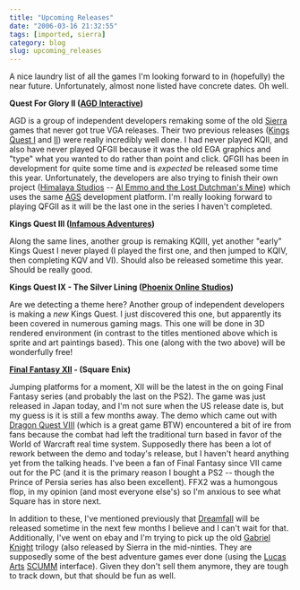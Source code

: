 ```yaml
---
title: "Upcoming Releases"
date: "2006-03-16 21:32:55"
tags: [imported, sierra]
category: blog
slug: upcoming_releases
---
```


A nice laundry list of all the games I'm looking forward to in (hopefully) the near future. Unfortunately, almost none listed have concrete dates. Oh well.

<strong>Quest For Glory II (<a href="https://www.agdinteractive.com">AGD Interactive</a>)</strong>

AGD is a group of independent developers remaking some of the old <a href="https://www.sierra.com">Sierra</a> games that never got true VGA releases. Their two previous releases (<a href="https://www.agdinteractive.com/KQ1.php">Kings Quest I</a> and <a href="https://www.agdinteractive.com/KQ2.php">II</a>) were really incredibly well done. I had never played KQII, and also have never played QFGII because it was the old EGA graphics and "type" what you wanted to do rather than point and click. QFGII has been in development for quite some time and is <em>expected</em> be released some time this year. Unfortunately, the developers are also trying to finish their own project (<a href="http://wwws.himalayastudios.com/">Himalaya Studios</a> -- <a href="http://wwws.himalayastudios.com/wq.htm">Al Emmo and the Lost Dutchman's Mine</a>) which uses the same <a href="https://www.bigbluecup.com/">AGS</a> development platform. I'm really looking forward to playing QFGII as it will be the last one in the series I haven't completed.

<strong>Kings Quest III (<a href="https://www.infamous-adventures.com/">Infamous Adventures</a>)</strong>

Along the same lines, another group is remaking KQIII, yet another "early" Kings Quest I never played (I played the first one, and then jumped to KQIV, then completing KQV and VI). Should also be released sometime this year. Should be really good.

<strong>Kings Quest IX - The Silver Lining (<a href="https://www.kqix.com/home.php">Phoenix Online Studios</a>)</strong>

Are we detecting a theme here? Another group of independent developers is making a <em>new</em> Kings Quest. I just discovered this one, but apparently its been covered in numerous gaming mags. This one will be done in 3D rendered environment (in contrast to the titles mentioned above which is sprite and art paintings based). This one (along with the two above) will be wonderfully free!

<strong><a href="https://www.ffxii.net/">Final Fantasy XII</a> - (Square Enix)</strong>

Jumping platforms for a moment, XII will be the latest in the on going Final Fantasy series (and probably the last on the PS2). The game was just released in Japan today, and I'm not sure when the US release date is, but my guess is it is still a few months away. The demo which came out with <a href="http://www.dqshrine.com/dq/dq8/">Dragon Quest VIII</a> (which is a great game BTW) encountered a bit of ire from fans because the combat had left the traditional turn based in favor of the World of Warcraft real time system. Supposedly there has been a lot of rework between the demo and today's release, but I haven't heard anything yet from the talking heads. I've been a fan of Final Fantasy since VII came out for the PC (and it is the primary reason I bought a PS2 -- though the Prince of Persia series has also been excellent). FFX2 was a humongous flop, in my opinion (and most everyone else's) so I'm anxious to see what Square has in store next.

In addition to these, I've mentioned previously that <a href="https://www.dreamfall.com/">Dreamfall</a> will be released sometime in the next few months I believe and I can't wait for that. Additionally, I've went on ebay and I'm trying to pick up the old <a href="https://www.if-legends.org/~adventure/Sierra_On-Line,_Inc/GabrielKnight.html">Gabriel Knight</a> trilogy (also released by Sierra in the mid-ninties. They are supposedly some of the best adventure games ever done (using the <a href="https://www.lucasarts.com/">Lucas Arts</a> <a href="https://www.scummvm.org/">SCUMM</a> interface). Given they don't sell them anymore, they are tough to track down, but that should be fun as well.

